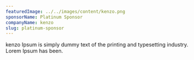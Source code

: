 ```yaml
---
featuredImage: ../../images/content/kenzo.png
sponsorName: Platinum Sponsor
companyName: kenzo
slug: platinum-sponsor
---
```


kenzo Ipsum is simply dummy text of the printing and typesetting industry. Lorem Ipsum has been.